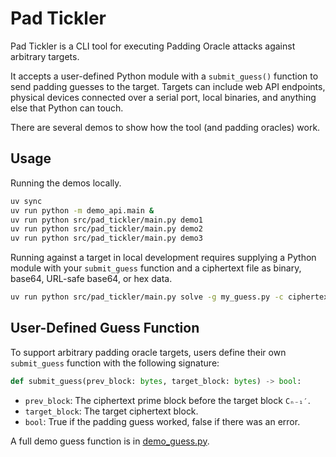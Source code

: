 # Pad Tickler

Pad Tickler is a CLI tool for executing Padding Oracle attacks against arbitrary targets.

It accepts a user-defined Python module with a `submit_guess()` function to send padding guesses to the target. Targets can include web API endpoints, physical devices connected over a serial port, local binaries, and anything else that Python can touch.

There are several demos to show how the tool (and padding oracles) work.

## Usage

Running the demos locally.

```sh
uv sync
uv run python -m demo_api.main &
uv run python src/pad_tickler/main.py demo1
uv run python src/pad_tickler/main.py demo2
uv run python src/pad_tickler/main.py demo3
```

Running against a target in local development requires supplying a Python module with your `submit_guess` function and a ciphertext file as binary, base64, URL-safe base64, or hex data.

```sh
uv run python src/pad_tickler/main.py solve -g my_guess.py -c ciphertext.hex -f hex
```

## User-Defined Guess Function

To support arbitrary padding oracle targets, users define their own
`submit_guess` function with the following signature:

```py
def submit_guess(prev_block: bytes, target_block: bytes) -> bool:
```

- `prev_block`: The ciphertext prime block before the target block `Cₙ₋₁′`.
- `target_block`: The target ciphertext block.
- `bool`: True if the padding guess worked, false if there was an error.

A full demo guess function is in [demo_guess.py](src/pad_tickler/demo_guess.py).
